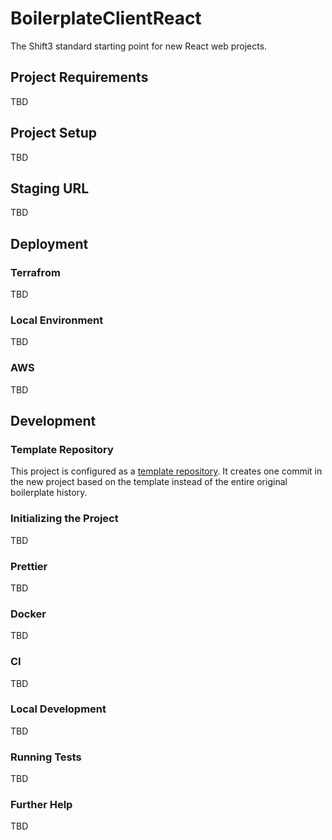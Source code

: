 # BoilerplateClientReact
The Shift3 standard starting point for new React web projects. 

## Project Requirements
TBD

## Project Setup
TBD

## Staging URL
TBD

## Deployment
### Terrafrom
TBD

### Local Environment
TBD

### AWS
TBD

## Development
### Template Repository
This project is configured as a [template repository](https://docs.github.com/en/github/creating-cloning-and-archiving-repositories/creating-a-repository-from-a-template#about-repository-templates). It creates one commit in the new project based on the template instead of the entire original boilerplate history.

### Initializing the Project
TBD

### Prettier
TBD

### Docker
TBD

### CI
TBD

### Local Development
TBD

### Running Tests
TBD

### Further Help
TBD
